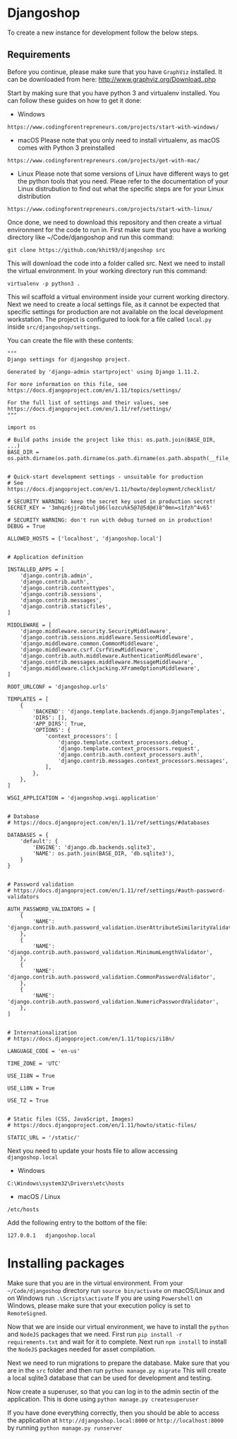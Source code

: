 # Djangoshop
To create a new instance for development follow the below steps.

## Requirements
Before you continue, please make sure that you have `GraphViz` installed. It can be downloaded from here: http://www.graphviz.org/Download..php

Start by making sure that you have python 3 and virtualenv installed. You can follow these guides on how to get it done:
- Windows

```
https://www.codingforentrepreneurs.com/projects/start-with-windows/
```

- macOS
Please note that you only need to install virtualenv, as macOS comes with Python 3 preinstalled

```
https://www.codingforentrepreneurs.com/projects/get-with-mac/
```

- Linux
Please note that some versions of Linux have different ways to get the python tools that you need. Pleae refer to the documentation of your Linux distrubution to find out what the specific steps are for your Linux distribution
```
https://www.codingforentrepreneurs.com/projects/start-with-linux/
```

Once done, we need to download this repository and then create a virtual environment for the code to run in.
First make sure that you have a working directory like ~/Code/djangoshop and run this command:

```
git clone https://github.com/khit93/djangoshop src
```

This will download the code into a folder called src.
Next we need to install the virtual environment.
In your working directory run this command:

```
virtualenv -p python3 .
```

This wil scaffold a virtual environment inside your current working directory.
Next we need to create a local settings file, as it cannot be expected that specific settings for production are not available on the local development workstation.
The project is configured to look for a file called `local.py` inside `src/djangoshop/settings`.

You can create the file with these contents:

```
"""
Django settings for djangoshop project.

Generated by 'django-admin startproject' using Django 1.11.2.

For more information on this file, see
https://docs.djangoproject.com/en/1.11/topics/settings/

For the full list of settings and their values, see
https://docs.djangoproject.com/en/1.11/ref/settings/
"""

import os

# Build paths inside the project like this: os.path.join(BASE_DIR, ...)
BASE_DIR = os.path.dirname(os.path.dirname(os.path.dirname(os.path.abspath(__file__))))


# Quick-start development settings - unsuitable for production
# See https://docs.djangoproject.com/en/1.11/howto/deployment/checklist/

# SECURITY WARNING: keep the secret key used in production secret!
SECRET_KEY = '3mhqz6jjr4btulj06(lozcu%k5@7@5d@d)8^0mn=s1fzh^4v65'

# SECURITY WARNING: don't run with debug turned on in production!
DEBUG = True

ALLOWED_HOSTS = ['localhost', 'djangoshop.local']


# Application definition

INSTALLED_APPS = [
    'django.contrib.admin',
    'django.contrib.auth',
    'django.contrib.contenttypes',
    'django.contrib.sessions',
    'django.contrib.messages',
    'django.contrib.staticfiles',
]

MIDDLEWARE = [
    'django.middleware.security.SecurityMiddleware',
    'django.contrib.sessions.middleware.SessionMiddleware',
    'django.middleware.common.CommonMiddleware',
    'django.middleware.csrf.CsrfViewMiddleware',
    'django.contrib.auth.middleware.AuthenticationMiddleware',
    'django.contrib.messages.middleware.MessageMiddleware',
    'django.middleware.clickjacking.XFrameOptionsMiddleware',
]

ROOT_URLCONF = 'djangoshop.urls'

TEMPLATES = [
    {
        'BACKEND': 'django.template.backends.django.DjangoTemplates',
        'DIRS': [],
        'APP_DIRS': True,
        'OPTIONS': {
            'context_processors': [
                'django.template.context_processors.debug',
                'django.template.context_processors.request',
                'django.contrib.auth.context_processors.auth',
                'django.contrib.messages.context_processors.messages',
            ],
        },
    },
]

WSGI_APPLICATION = 'djangoshop.wsgi.application'


# Database
# https://docs.djangoproject.com/en/1.11/ref/settings/#databases

DATABASES = {
    'default': {
        'ENGINE': 'django.db.backends.sqlite3',
        'NAME': os.path.join(BASE_DIR, 'db.sqlite3'),
    }
}


# Password validation
# https://docs.djangoproject.com/en/1.11/ref/settings/#auth-password-validators

AUTH_PASSWORD_VALIDATORS = [
    {
        'NAME': 'django.contrib.auth.password_validation.UserAttributeSimilarityValidator',
    },
    {
        'NAME': 'django.contrib.auth.password_validation.MinimumLengthValidator',
    },
    {
        'NAME': 'django.contrib.auth.password_validation.CommonPasswordValidator',
    },
    {
        'NAME': 'django.contrib.auth.password_validation.NumericPasswordValidator',
    },
]


# Internationalization
# https://docs.djangoproject.com/en/1.11/topics/i18n/

LANGUAGE_CODE = 'en-us'

TIME_ZONE = 'UTC'

USE_I18N = True

USE_L10N = True

USE_TZ = True


# Static files (CSS, JavaScript, Images)
# https://docs.djangoproject.com/en/1.11/howto/static-files/

STATIC_URL = '/static/'
```

Next you need to update your hosts file to allow accessing `djangoshop.local`
- Windows

```
C:\Windows\system32\Drivers\etc\hosts
```

- macOS / Linux

```
/etc/hosts
```

Add the following entry to the bottom of the file:

```
127.0.0.1	djangoshop.local
```

# Installing packages
Make sure that you are in the virtual environment. From your `~/Code/djangoshop` directory run `source bin/activate` on macOS/Linux and on Windows run `.\Scripts\activate`
If you are using `Powershell` on Windows, please make sure that your execution policy is set to `RemoteSigned`.

Now that we are inside our virtual environment, we have to install the `python` and `NodeJS` packages that we need.
First run `pip install -r requirements.txt` and wait for it to complete.
Next run `npm install` to install the `NodeJS` packages needed for asset compilation.

Next we need to run migrations to prepare the database. Make sure that you are in the `src` folder and then run `python manage.py migrate`
This will create a local sqlite3 database that can be used for development and testing.

Now create a superuser, so that you can log in to the admin sectin of the application. This is done using `python manage.py createsuperuser`

If you have done everything correctly, then you should be able to access the application at `http://djangoshop.local:8000` or `http://localhost:8000` by running `python manage.py runserver`
